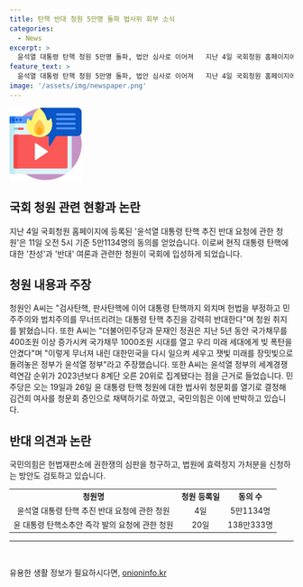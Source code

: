 ```yaml
---
title: 탄핵 반대 청원 5만명 돌파 법사위 회부 소식
categories:
  - News
excerpt: >
  윤석열 대통령 탄핵 청원 5만명 돌파, 법안 심사로 이어져   지난 4일 국회청원 홈페이지에 등록된 윤석열 대통령 탄핵 추진 반대 요청에 관한 청원이 5만1134명의 동의를 얻어 국회 법제사법위원회로 회부되었다. 현직 대통령 탄핵에 대한 찬성과 반대 여론과 관련한 청원이 공개되면서 지난달 등록된 윤 대통령 탄핵소추안 즉각 발의 요청에 대한 맞불이다. 국민의힘은 헌법재판소에 권한쟁의 심판을 청구하고, 법원에 효력정지 가처분을 신청할 방침이다. A씨는 윤석열 정부를 지지하며 국가 경제의 회복과 미래 세대를 위한 노력을 강조했다.
feature_text: >
  윤석열 대통령 탄핵 청원 5만명 돌파, 법안 심사로 이어져   지난 4일 국회청원 홈페이지에 등록된 윤석열 대통령 탄핵 추진 반대 요청에 관한 청원이 5만1134명의 동의를 얻어 국회 법제사법위원회로 회부되었다. 현직 대통령 탄핵에 대한 찬성과 반대 여론과 관련한 청원이 공개되면서 지난달 등록된 윤 대통령 탄핵소추안 즉각 발의 요청에 대한 맞불이다. 국민의힘은 헌법재판소에 권한쟁의 심판을 청구하고, 법원에 효력정지 가처분을 신청할 방침이다. A씨는 윤석열 정부를 지지하며 국가 경제의 회복과 미래 세대를 위한 노력을 강조했다.
image: '/assets/img/newspaper.png'
---
```


<p><img src="/assets/img/news.png" alt="rentncar 속보" /></p>

<h2 data-ke-size="size26">국회 청원 관련 현황과 논란</h2>

<p data-ke-size="size16">지난 4일 국회청원 홈페이지에 등록된 '윤석열 대통령 탄핵 추진 반대 요청에 관한 청원'은 11일 오전 5시 기준 5만1134명의 동의를 얻었습니다. 이로써 현직 대통령 탄핵에 대한 '찬성'과 '반대' 여론과 관련한 청원이 국회에 입성하게 되었습니다.</p>

<h2 data-ke-size="size24">청원 내용과 주장</h2>

<p data-ke-size="size16">청원인 A씨는 "검사탄핵, 판사탄핵에 이어 대통령 탄핵까지 외치며 헌법을 부정하고 민주주의와 법치주의를 무너뜨리려는 대통령 탄핵 추진을 강력히 반대한다"며 청원 취지를 밝혔습니다. 또한 A씨는 "더불어민주당과 문재인 정권은 지난 5년 동안 국가채무를 400조원 이상 증가시켜 국가채무 1000조원 시대를 열고 우리 미래 세대에게 빚 폭탄을 안겼다"며 "이렇게 무너져 내린 대한민국을 다시 일으켜 세우고 잿빛 미래를 장밋빛으로 돌려놓은 정부가 윤석열 정부"라고 주장했습니다. 또한 A씨는 윤석열 정부의 세계경쟁력연감 순위가 2023년보다 8계단 오른 20위로 집계됐다는 점을 근거로 들었습니다. 민주당은 오는 19일과 26일 윤 대통령 탄핵 청원에 대한 법사위 청문회를 열기로 결정해 김건희 여사를 청문회 증인으로 채택하기로 하였고, 국민의힘은 이에 반박하고 있습니다.</p>

<h2 data-ke-size="size24">반대 의견과 논란</h2>

<p data-ke-size="size16">국민의힘은 헌법재판소에 권한쟁의 심판을 청구하고, 법원에 효력정지 가처분을 신청하는 방안도 검토하고 있습니다.</p>

<table>
  <tbody>
    <tr>
      <td style="text-align: center; height: 17px;"><b>청원명</b></td>
      <td style="text-align: center; height: 17px;"><b>청원 등록일</b></td>
      <td style="text-align: center; height: 17px;"><b>동의 수</b></td>
    </tr>
    <tr>
      <td style="text-align: center; height: 17px;">윤석열 대통령 탄핵 추진 반대 요청에 관한 청원</td>
      <td style="text-align: center; height: 17px;">4일</td>
      <td style="text-align: center; height: 17px;">5만1134명</td>
    </tr>
    <tr>
      <td style="text-align: center; height: 17px;">윤 대통령 탄핵소추안 즉각 발의 요청에 관한 청원</td>
      <td style="text-align: center; height: 17px;">20일</td>
      <td style="text-align: center; height: 17px;">138만333명</td>
    </tr>
  </tbody>
</table>

<hr>

<p data-ke-size="size16">&nbsp;</p>
유용한 생활 정보가 필요하시다면, <a href="https://onioninfo.kr" rel="dofollow">onioninfo.kr</a>


